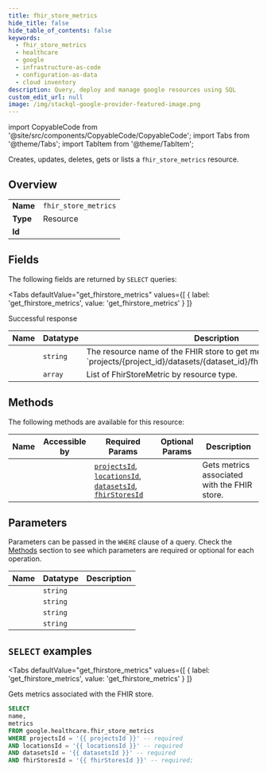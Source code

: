 ```yaml
--- 
title: fhir_store_metrics
hide_title: false
hide_table_of_contents: false
keywords:
  - fhir_store_metrics
  - healthcare
  - google
  - infrastructure-as-code
  - configuration-as-data
  - cloud inventory
description: Query, deploy and manage google resources using SQL
custom_edit_url: null
image: /img/stackql-google-provider-featured-image.png
---
```


import CopyableCode from '@site/src/components/CopyableCode/CopyableCode';
import Tabs from '@theme/Tabs';
import TabItem from '@theme/TabItem';

Creates, updates, deletes, gets or lists a <code>fhir_store_metrics</code> resource.

## Overview
<table><tbody>
<tr><td><b>Name</b></td><td><code>fhir_store_metrics</code></td></tr>
<tr><td><b>Type</b></td><td>Resource</td></tr>
<tr><td><b>Id</b></td><td><CopyableCode code="google.healthcare.fhir_store_metrics" /></td></tr>
</tbody></table>

## Fields

The following fields are returned by `SELECT` queries:

<Tabs
    defaultValue="get_fhirstore_metrics"
    values={[
        { label: 'get_fhirstore_metrics', value: 'get_fhirstore_metrics' }
    ]}
>
<TabItem value="get_fhirstore_metrics">

Successful response

<table>
<thead>
    <tr>
    <th>Name</th>
    <th>Datatype</th>
    <th>Description</th>
    </tr>
</thead>
<tbody>
<tr>
    <td><CopyableCode code="name" /></td>
    <td><code>string</code></td>
    <td>The resource name of the FHIR store to get metrics for, in the format `projects/&#123;project_id&#125;/datasets/&#123;dataset_id&#125;/fhirStores/&#123;fhir_store_id&#125;`.</td>
</tr>
<tr>
    <td><CopyableCode code="metrics" /></td>
    <td><code>array</code></td>
    <td>List of FhirStoreMetric by resource type.</td>
</tr>
</tbody>
</table>
</TabItem>
</Tabs>

## Methods

The following methods are available for this resource:

<table>
<thead>
    <tr>
    <th>Name</th>
    <th>Accessible by</th>
    <th>Required Params</th>
    <th>Optional Params</th>
    <th>Description</th>
    </tr>
</thead>
<tbody>
<tr>
    <td><a href="#get_fhirstore_metrics"><CopyableCode code="get_fhirstore_metrics" /></a></td>
    <td><CopyableCode code="select" /></td>
    <td><a href="#parameter-projectsId"><code>projectsId</code></a>, <a href="#parameter-locationsId"><code>locationsId</code></a>, <a href="#parameter-datasetsId"><code>datasetsId</code></a>, <a href="#parameter-fhirStoresId"><code>fhirStoresId</code></a></td>
    <td></td>
    <td>Gets metrics associated with the FHIR store.</td>
</tr>
</tbody>
</table>

## Parameters

Parameters can be passed in the `WHERE` clause of a query. Check the [Methods](#methods) section to see which parameters are required or optional for each operation.

<table>
<thead>
    <tr>
    <th>Name</th>
    <th>Datatype</th>
    <th>Description</th>
    </tr>
</thead>
<tbody>
<tr id="parameter-datasetsId">
    <td><CopyableCode code="datasetsId" /></td>
    <td><code>string</code></td>
    <td></td>
</tr>
<tr id="parameter-fhirStoresId">
    <td><CopyableCode code="fhirStoresId" /></td>
    <td><code>string</code></td>
    <td></td>
</tr>
<tr id="parameter-locationsId">
    <td><CopyableCode code="locationsId" /></td>
    <td><code>string</code></td>
    <td></td>
</tr>
<tr id="parameter-projectsId">
    <td><CopyableCode code="projectsId" /></td>
    <td><code>string</code></td>
    <td></td>
</tr>
</tbody>
</table>

## `SELECT` examples

<Tabs
    defaultValue="get_fhirstore_metrics"
    values={[
        { label: 'get_fhirstore_metrics', value: 'get_fhirstore_metrics' }
    ]}
>
<TabItem value="get_fhirstore_metrics">

Gets metrics associated with the FHIR store.

```sql
SELECT
name,
metrics
FROM google.healthcare.fhir_store_metrics
WHERE projectsId = '{{ projectsId }}' -- required
AND locationsId = '{{ locationsId }}' -- required
AND datasetsId = '{{ datasetsId }}' -- required
AND fhirStoresId = '{{ fhirStoresId }}' -- required;
```
</TabItem>
</Tabs>
